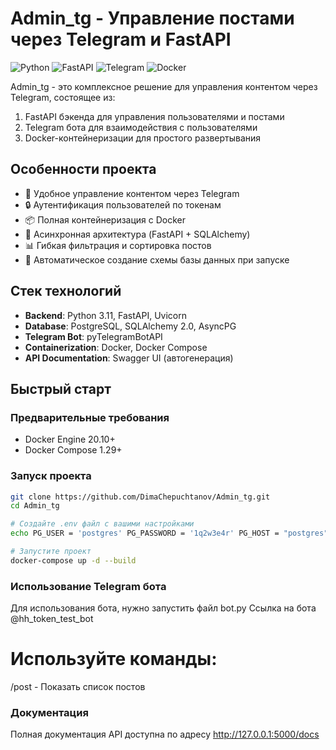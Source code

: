 # Admin_tg - Управление постами через Telegram и FastAPI

![Python](https://img.shields.io/badge/python-3.11-blue.svg)
![FastAPI](https://img.shields.io/badge/FastAPI-0.109.0-green.svg)
![Telegram](https://img.shields.io/badge/Telegram%20Bot-4.15.0-blue.svg)
![Docker](https://img.shields.io/badge/Docker-20.10.12-blue.svg)

Admin_tg - это комплексное решение для управления контентом через Telegram, состоящее из:
1. FastAPI бэкенда для управления пользователями и постами
2. Telegram бота для взаимодействия с пользователями
3. Docker-контейнеризации для простого развертывания

## Особенности проекта

- 📱 Удобное управление контентом через Telegram
- 🔒 Аутентификация пользователей по токенам
- 📦 Полная контейнеризация с Docker
- 🚀 Асинхронная архитектура (FastAPI + SQLAlchemy)
- 📊 Гибкая фильтрация и сортировка постов
- 🔄 Автоматическое создание схемы базы данных при запуске

## Стек технологий

- **Backend**: Python 3.11, FastAPI, Uvicorn
- **Database**: PostgreSQL, SQLAlchemy 2.0, AsyncPG
- **Telegram Bot**: pyTelegramBotAPI
- **Containerization**: Docker, Docker Compose
- **API Documentation**: Swagger UI (автогенерация)

## Быстрый старт

### Предварительные требования

- Docker Engine 20.10+
- Docker Compose 1.29+

### Запуск проекта

```bash
git clone https://github.com/DimaChepuchtanov/Admin_tg.git
cd Admin_tg

# Создайте .env файл с вашими настройками
echo PG_USER = 'postgres' PG_PASSWORD = '1q2w3e4r' PG_HOST = "postgres" PG_PORT = "5432" PG_DB = "post_tg" > .env

# Запустите проект
docker-compose up -d --build
```


### Использование Telegram бота
Для использования бота, нужно запустить файл bot.py
Ссылка на бота @hh_token_test_bot

# Используйте команды:

/post - Показать список постов

### Документация
Полная документация API доступна по адресу http://127.0.0.1:5000/docs
